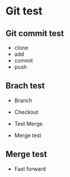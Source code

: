 # Git test

## Git commit test

- clone
- add
- commit
- push

## Brach test

- Branch
- Checkout

- Test Merge
- Merge test

## Merge test
- Fast forward

